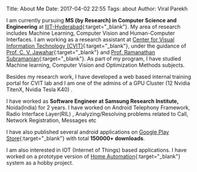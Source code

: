 Title: About Me
Date: 2017-04-02 22:55
Tags: about
Author: Viral Parekh

I am currently pursuing __MS (by Research) in Computer Science and Engineering__ at [IIIT-Hyderabad](https://iiit.ac.in){:target="_blank"}. My area of research includes Machine Learning, Computer Vision and Human-Computer Interfaces. I am working as a research assistant at [Center for Visual Information Technology (CVIT)](https://cvit.iiit.ac.in){:target="_blank"}, under the guidance of [Prof. C. V. Jawahar](https://faculty.iiit.ac.in/~jawahar){:target="_blank"} and [Prof. Ramanathan Subramanian](https://sites.google.com/site/raamsubram){:target="_blank"}. As part of my program, I have studied Machine learning, Computer Vision and Optimization Methods subjects.

Besides my research work, I have developed a web based internal training portal for CVIT lab and I am one of the admins of a GPU Cluster (12 Nvidia TitenX, Nvidia Tesla K40) .

I have worked as __Software Engineer at Samsung Research Institute,__ Noida(India) for 2 years. I have worked on Android Telephony Framework, Radio Interface Layer(RIL) ,
Analyzing/Resolving problems related to Call, Network Registration, Messages etc

I have also published several android applications on [Google Play Store](https://play.google.com/store/apps/developer?id=VPDevelpers){:target="_blank"} with total __150000+ downloads__.

I am also interested in IOT (Internet of Things) based applications. I have worked on a prototype version of [Home Automation](https://www.youtube.com/watch?v=_4GONfWZHNA){:target="_blank"} system as a hobby project.




